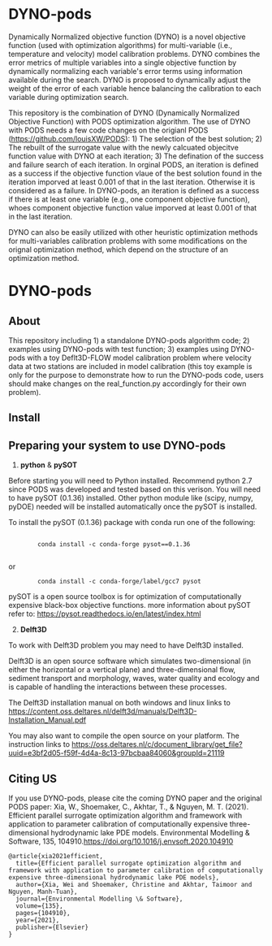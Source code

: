 # DYNO-pods

Dynamically Normalized objective function (DYNO) is a novel objective function (used with optimization algorithms) for multi-variable (i.e., temperature and velocity) model calibration problems. DYNO combines the error metrics of multiple variables into a single objective function by dynamically normalizing each variable's error terms using information available during the search. DYNO is proposed to dynamically adjust the weight of the error of each variable hence balancing the calibration to each variable during optimization search.

This repository is the combination of DYNO (Dynamically Normalized Objective Function) with PODS optimization algorithm. The use of DYNO with PODS needs a few code changes on the origianl PODS (https://github.com/louisXW/PODS): 1) The selection of the best solution; 2) The rebuilt of the surrogate value with the newly calcuated objecitve function value with DYNO at each iteration; 3) The defination of the success and failure search of each iteration. In orginal PODS, an iteration is defined as a success if the objective function vlaue of the best solution found in the iteration imporved at least 0.001 of that in the last iteration. Otherwise it is considered as a failure. In DYNO-pods, an iteration is defined as a success if there is at least one variable (e.g., one component objective function), whoes component objective function value imporved at least 0.001 of that in the last iteration.

DYNO can also be easily utilized with other heuristic optimization methods for multi-variables calibration problems with some modifications on the orignal optimization method, which depend on the structure of an optimization method. 


# DYNO-pods

## About

This repository including 1) a standalone DYNO-pods algorithm code; 2) examples using DYNO-pods with test function; 3) examples using DYNO-pods with a toy Deflt3D-FLOW model calibration problem where velocity data at two stations are included in model calibration (this toy example is only for the purpose to demonstrate how to run the DYNO-pods code, users should make changes on the real_function.py accordingly for their own problem). 

## Install

Preparing your system to use DYNO-pods
------------------------------------

1. **python** & **pySOT**

Before starting you will need to Python installed. Recommend python 2.7 since PODS was developed and tested based on this verison.
You will need to have pySOT (0.1.36) installed. Other python module like (scipy, numpy, pyDOE) needed will be installed automatically once the pySOT is installed.

To install the pySOT (0.1.36) package with conda run one of the following:

```

		conda install -c conda-forge pysot==0.1.36
		
```
or
```
		conda install -c conda-forge/label/gcc7 pysot
```

pySOT is a open source toolbox is for optimization of computationally expensive black-box objective functions. 
more information about pySOT refer to: https://pysot.readthedocs.io/en/latest/index.html


2. **Delft3D**

To work with Delft3D problem you may need to have Delft3D installed.

Delft3D is an open source software which simulates two-dimensional (in either the horizontal or a vertical plane) and three-dimensional flow, sediment transport and morphology, waves, water quality and ecology and is capable of handling the interactions between these processes.

The Delft3D installation manual on both windows and linux links to https://content.oss.deltares.nl/delft3d/manuals/Delft3D-Installation_Manual.pdf

You may also want to compile the open source on your platform. The instruction links to https://oss.deltares.nl/c/document_library/get_file?uuid=e3bf2d05-f59f-4d4a-8c13-97bcbaa84060&groupId=21119


## Citing US

If you use DYNO-pods, please cite the coming DYNO paper and the original PODS paper: Xia, W., Shoemaker, C., Akhtar, T., & Nguyen, M. T. (2021). Efficient parallel surrogate optimization algorithm and framework with application to parameter calibration of computationally expensive three-dimensional hydrodynamic lake PDE models. Environmental Modelling & Software, 135, 104910.https://doi.org/10.1016/j.envsoft.2020.104910

```	
@article{xia2021efficient,
  title={Efficient parallel surrogate optimization algorithm and framework with application to parameter calibration of computationally expensive three-dimensional hydrodynamic lake PDE models},
  author={Xia, Wei and Shoemaker, Christine and Akhtar, Taimoor and Nguyen, Manh-Tuan},
  journal={Environmental Modelling \& Software},
  volume={135},
  pages={104910},
  year={2021},
  publisher={Elsevier}
}	
```

